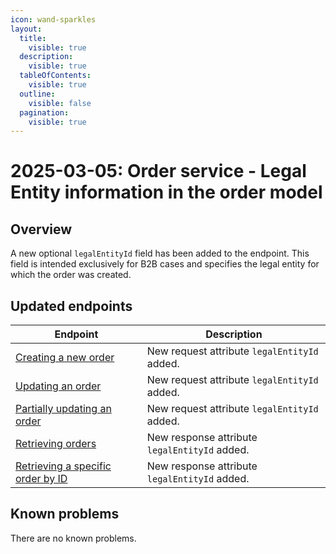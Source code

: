 ```yaml
---
icon: wand-sparkles
layout:
  title:
    visible: true
  description:
    visible: true
  tableOfContents:
    visible: true
  outline:
    visible: false
  pagination:
    visible: true
---
```

# 2025-03-05: Order service - Legal Entity information in the order model

## Overview

A new optional `legalEntityId` field has been added to the endpoint.
This field is intended exclusively for B2B cases and specifies the legal entity for which the order was created.

## Updated endpoints

| Endpoint                                                                                            | Description                                     |
|-----------------------------------------------------------------------------------------------------|-------------------------------------------------|
| [Creating a new order](https://developer.emporix.io/documentation-portal/api-references/orders/order/api-reference/orders-tenant-managed#post-order-v2-tenant-salesorders)                  | New request attribute `legalEntityId` added.  |
| [Updating an order](https://developer.emporix.io/documentation-portal/api-references/orders/order/api-reference/orders-tenant-managed#put-order-v2-tenant-salesorders-orderid)                               | New request attribute `legalEntityId` added.  |
| [Partially updating an order](https://developer.emporix.io/documentation-portal/api-references/orders/order/api-reference/orders-tenant-managed#put-order-v2-tenant-salesorders-orderid)           | New request attribute `legalEntityId` added.  |
| [Retrieving orders](https://developer.emporix.io/documentation-portal/api-references/orders/order/api-reference/orders-tenant-managed#get-order-v2-tenant-salesorders)                     | New response attribute `legalEntityId` added.  |
| [Retrieving a specific order by ID](https://developer.emporix.io/documentation-portal/api-references/orders/order/api-reference/orders-tenant-managed#get-order-v2-tenant-salesorders-orderid)    | New response attribute `legalEntityId` added.  |

## Known problems

There are no known problems.